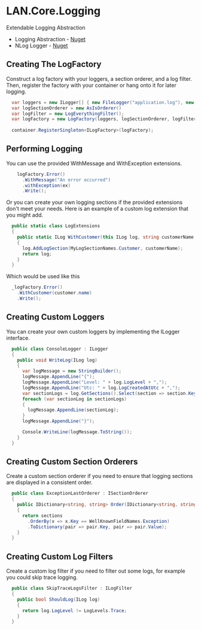 # LAN.Core.Logging
Extendable Logging Abstraction

* Logging Abstraction - [Nuget](https://www.nuget.org/packages/LAN.Core.Logging/)
* NLog Logger - [Nuget](https://www.nuget.org/packages/LAN.Core.Logging.NLog/)

Creating The LogFactory
---
Construct a log factory with your loggers, a section orderer, and a log filter.  Then, register the factory with your container or hang onto it for later logging.
```c#
  var loggers = new ILogger[] { new FileLogger("application.log"), new NLogLogger() }
  var logSectionOrderer = new AsIsOrderer()
  var logFilter = new LogEverythingFilter();
  var logFactory = new LogFactory(loggers, logSectionOrderer, logFilter);
  
  container.RegisterSingleton<ILogFactory>(logFactory);
```

Performing Logging
---
You can use the provided WithMessage and WithException extensions.
```c#
    logFactory.Error()
      .WithMessage("An error occurred")
      .withException(ex)
      .Write();
```
Or you can create your own logging sections if the provided extensions don't meet your needs.  Here is an example of a custom log extension that you might add.
```c#
  public static class LogExtensions
  {  
    public static ILog WithCustomer(this ILog log, string customerName, Exception ex)
    {
      log.AddLogSection(MyLogSectionNames.Customer, customerName);
      return log;
    }
  }
```
Which would be used like this
```c#
  _logFactory.Error()
    .WithCustomer(customer.name)
    .Write();
```

Creating Custom Loggers
---
You can create your own custom loggers by implementing the ILogger interface.
```c#
  public class ConsoleLogger : ILogger
  {
    public void WriteLog(ILog log)
    {
      var logMessage = new StringBuilder();
      logMessage.AppendLine("{");
      logMessage.AppendLine("Level: " + log.LogLevel + ",");
      logMessage.AppendLine("Utc: " + log.LogCreatedAtUtc + ",");
      var sectionLogs = log.GetSections().Select(section => section.Key + ": " + section.Value);
      foreach (var sectionLog in sectionLogs)
      {
        logMessage.AppendLine(sectionLog);
      }
      logMessage.AppendLine("}");

      Console.WriteLine(logMessage.ToString());
    }
  }
```

Creating Custom Section Orderers
---
Create a custom section orderer if you need to ensure that logging sections are displayed in a consistent order.
```c#
  public class ExceptionLastOrderer : ISectionOrderer
  {
    public IDictionary<string, string> Order(IDictionary<string, string> sections)
    {
      return sections
        .OrderBy(x => x.Key == WellKnownFieldNames.Exception)
        .ToDictionary(pair => pair.Key, pair => pair.Value);
    }
  }
```

Creating Custom Log Filters
---
Create a custom log filter if you need to filter out some logs, for example you could skip trace logging.
```c#
  public class SkipTraceLogsFilter : ILogFilter
  {
    public bool ShouldLog(ILog log)
    {
      return log.LogLevel != LogLevels.Trace;
    }
  }
```
